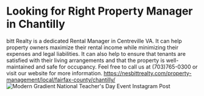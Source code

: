 # Looking for Right Property Manager in Chantilly 
bitt Realty is a dedicated Rental Manager in Centreville VA. It can help property owners maximize their rental income while minimizing their expenses and legal liabilities. It can also help to ensure that tenants are satisfied with their living arrangements and that the property is well-maintained and safe for occupancy.  Feel free to call us at (703)765-0300 or visit our website for more information. https://nesbittrealty.com/property-management/local/fairfax-county/chantilly/
![Modern Gradient National Teacher's Day Event Instagram Post](https://user-images.githubusercontent.com/122665157/235603434-11782c29-b473-4eee-8764-dfd0e8960f2a.jpg)
